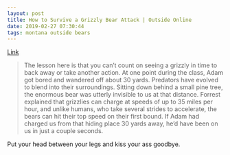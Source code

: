```yaml
---
layout: post
title: How to Survive a Grizzly Bear Attack | Outside Online
date: 2019-02-27 07:30:44
tags: montana outside bears
---
```


[Link](https://www.outsideonline.com/2390732/how-survive-grizzly-bear-attack)

> The lesson here is that you can’t count on seeing a grizzly in time to back away or take another action. At one point during the class, Adam got bored and wandered off about 30 yards. Predators have evolved to blend into their surroundings. Sitting down behind a small pine tree, the enormous bear was utterly invisible to us at that distance. 
> Forrest explained that grizzlies can charge at speeds of up to 35 miles per hour, and unlike humans, who take several strides to accelerate, the bears can hit their top speed on their first bound. If Adam had charged us from that hiding place 30 yards away, he’d have been on us in just a couple seconds.

Put your head between your legs and kiss your ass goodbye.
 